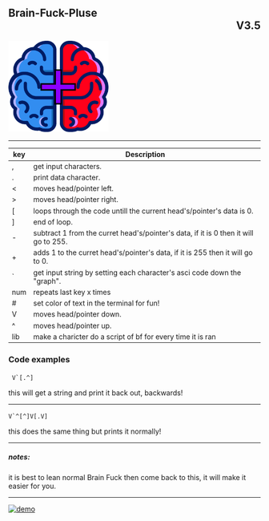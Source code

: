 <h2>Brain-Fuck-Pluse<div align="right"> V3.5 </div></h2>

<img src="Brain Fuck+ logo.png" alt="drawing" width="200"/>
<hr>

| key | Description                                                                       |
|-----|-----------------------------------------------------------------------------------|
| , | get input characters.                                                               |
| . | print data character.                                                               |
| < | moves head/pointer left.                                                            |
| > | moves head/pointer right.                                                           |
| \[ | loops through the code untill the current head's/pointer's data is 0.              |
| ] | end of loop.                                                                        |
| - | subtract 1 from the curret head's/pointer's data, if it is 0 then it will go to 255.|
| + | adds 1 to the curret head's/pointer's data, if it is 255 then it will go to 0.      |
| \` | get input string by setting each character's asci code down the "graph".           |
|num| repeats last key x times                                                            |
| # | set color of text in the terminal for fun!                                          |
| V | moves head/pointer down.                                                            |
| ^ | moves head/pointer up.                                                              |
|lib| make a charicter do a script of bf for every time it is ran                         |
### Code examples

 ``` V`[.^]```

 this will get a string and print it back out, backwards!

<hr>

 ```V`^[^]V[.V]```

 this does the same thing but prints it normally!
<hr>

<h5>notes:</h5>
<p>it is best to lean normal Brain Fuck then come back to this, it will make it easier for you.</p>
<hr>
<a target="_blank" href="https://repl.it/github/cyleja1234/Brain-Fuck/blob/main/main.py"><img src="https://i.ibb.co/5XQm9kh/demo.png" alt="demo" border="0"></a>
